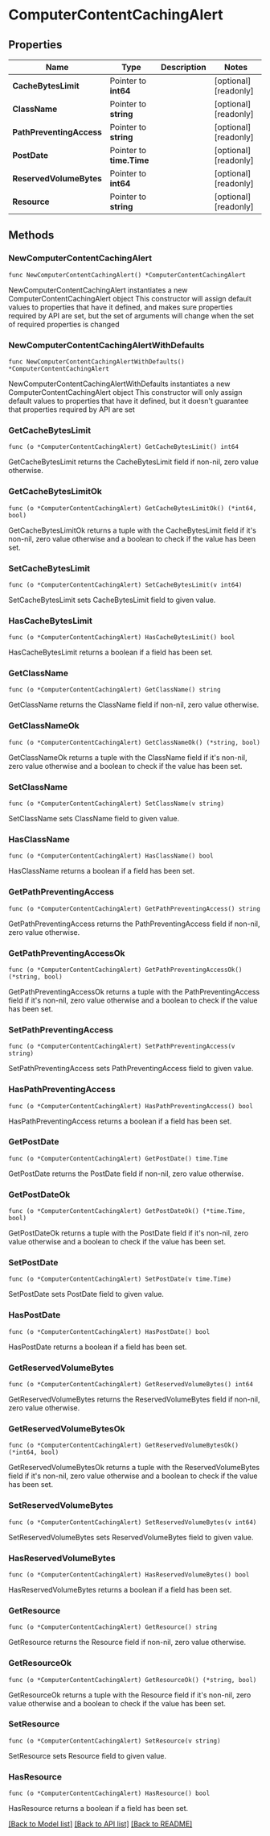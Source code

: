 # ComputerContentCachingAlert

## Properties

Name | Type | Description | Notes
------------ | ------------- | ------------- | -------------
**CacheBytesLimit** | Pointer to **int64** |  | [optional] [readonly] 
**ClassName** | Pointer to **string** |  | [optional] [readonly] 
**PathPreventingAccess** | Pointer to **string** |  | [optional] [readonly] 
**PostDate** | Pointer to **time.Time** |  | [optional] [readonly] 
**ReservedVolumeBytes** | Pointer to **int64** |  | [optional] [readonly] 
**Resource** | Pointer to **string** |  | [optional] [readonly] 

## Methods

### NewComputerContentCachingAlert

`func NewComputerContentCachingAlert() *ComputerContentCachingAlert`

NewComputerContentCachingAlert instantiates a new ComputerContentCachingAlert object
This constructor will assign default values to properties that have it defined,
and makes sure properties required by API are set, but the set of arguments
will change when the set of required properties is changed

### NewComputerContentCachingAlertWithDefaults

`func NewComputerContentCachingAlertWithDefaults() *ComputerContentCachingAlert`

NewComputerContentCachingAlertWithDefaults instantiates a new ComputerContentCachingAlert object
This constructor will only assign default values to properties that have it defined,
but it doesn't guarantee that properties required by API are set

### GetCacheBytesLimit

`func (o *ComputerContentCachingAlert) GetCacheBytesLimit() int64`

GetCacheBytesLimit returns the CacheBytesLimit field if non-nil, zero value otherwise.

### GetCacheBytesLimitOk

`func (o *ComputerContentCachingAlert) GetCacheBytesLimitOk() (*int64, bool)`

GetCacheBytesLimitOk returns a tuple with the CacheBytesLimit field if it's non-nil, zero value otherwise
and a boolean to check if the value has been set.

### SetCacheBytesLimit

`func (o *ComputerContentCachingAlert) SetCacheBytesLimit(v int64)`

SetCacheBytesLimit sets CacheBytesLimit field to given value.

### HasCacheBytesLimit

`func (o *ComputerContentCachingAlert) HasCacheBytesLimit() bool`

HasCacheBytesLimit returns a boolean if a field has been set.

### GetClassName

`func (o *ComputerContentCachingAlert) GetClassName() string`

GetClassName returns the ClassName field if non-nil, zero value otherwise.

### GetClassNameOk

`func (o *ComputerContentCachingAlert) GetClassNameOk() (*string, bool)`

GetClassNameOk returns a tuple with the ClassName field if it's non-nil, zero value otherwise
and a boolean to check if the value has been set.

### SetClassName

`func (o *ComputerContentCachingAlert) SetClassName(v string)`

SetClassName sets ClassName field to given value.

### HasClassName

`func (o *ComputerContentCachingAlert) HasClassName() bool`

HasClassName returns a boolean if a field has been set.

### GetPathPreventingAccess

`func (o *ComputerContentCachingAlert) GetPathPreventingAccess() string`

GetPathPreventingAccess returns the PathPreventingAccess field if non-nil, zero value otherwise.

### GetPathPreventingAccessOk

`func (o *ComputerContentCachingAlert) GetPathPreventingAccessOk() (*string, bool)`

GetPathPreventingAccessOk returns a tuple with the PathPreventingAccess field if it's non-nil, zero value otherwise
and a boolean to check if the value has been set.

### SetPathPreventingAccess

`func (o *ComputerContentCachingAlert) SetPathPreventingAccess(v string)`

SetPathPreventingAccess sets PathPreventingAccess field to given value.

### HasPathPreventingAccess

`func (o *ComputerContentCachingAlert) HasPathPreventingAccess() bool`

HasPathPreventingAccess returns a boolean if a field has been set.

### GetPostDate

`func (o *ComputerContentCachingAlert) GetPostDate() time.Time`

GetPostDate returns the PostDate field if non-nil, zero value otherwise.

### GetPostDateOk

`func (o *ComputerContentCachingAlert) GetPostDateOk() (*time.Time, bool)`

GetPostDateOk returns a tuple with the PostDate field if it's non-nil, zero value otherwise
and a boolean to check if the value has been set.

### SetPostDate

`func (o *ComputerContentCachingAlert) SetPostDate(v time.Time)`

SetPostDate sets PostDate field to given value.

### HasPostDate

`func (o *ComputerContentCachingAlert) HasPostDate() bool`

HasPostDate returns a boolean if a field has been set.

### GetReservedVolumeBytes

`func (o *ComputerContentCachingAlert) GetReservedVolumeBytes() int64`

GetReservedVolumeBytes returns the ReservedVolumeBytes field if non-nil, zero value otherwise.

### GetReservedVolumeBytesOk

`func (o *ComputerContentCachingAlert) GetReservedVolumeBytesOk() (*int64, bool)`

GetReservedVolumeBytesOk returns a tuple with the ReservedVolumeBytes field if it's non-nil, zero value otherwise
and a boolean to check if the value has been set.

### SetReservedVolumeBytes

`func (o *ComputerContentCachingAlert) SetReservedVolumeBytes(v int64)`

SetReservedVolumeBytes sets ReservedVolumeBytes field to given value.

### HasReservedVolumeBytes

`func (o *ComputerContentCachingAlert) HasReservedVolumeBytes() bool`

HasReservedVolumeBytes returns a boolean if a field has been set.

### GetResource

`func (o *ComputerContentCachingAlert) GetResource() string`

GetResource returns the Resource field if non-nil, zero value otherwise.

### GetResourceOk

`func (o *ComputerContentCachingAlert) GetResourceOk() (*string, bool)`

GetResourceOk returns a tuple with the Resource field if it's non-nil, zero value otherwise
and a boolean to check if the value has been set.

### SetResource

`func (o *ComputerContentCachingAlert) SetResource(v string)`

SetResource sets Resource field to given value.

### HasResource

`func (o *ComputerContentCachingAlert) HasResource() bool`

HasResource returns a boolean if a field has been set.


[[Back to Model list]](../README.md#documentation-for-models) [[Back to API list]](../README.md#documentation-for-api-endpoints) [[Back to README]](../README.md)


